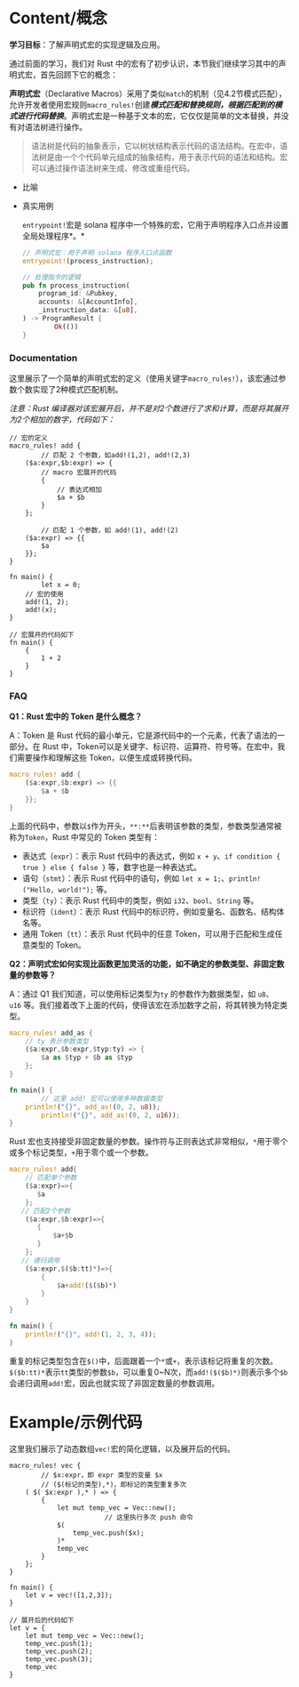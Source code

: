 # Content/概念

**学习目标**：了解声明式宏的实现逻辑及应用。

通过前面的学习，我们对 Rust 中的宏有了初步认识，本节我们继续学习其中的声明式宏，首先回顾下它的概念：

**声明式宏**（Declarative Macros）采用了类似`match`的机制（见4.2节模式匹配），允许开发者使用宏规则`macro_rules!`创建***模式匹配和替换规则，根据匹配到的模式进行代码替换***。声明式宏是一种基于文本的宏，它仅仅是简单的文本替换，并没有对语法树进行操作。

> 语法树是代码的抽象表示，它以树状结构表示代码的语法结构。在宏中，语法树是由一个个代码单元组成的抽象结构，用于表示代码的语法和结构。宏可以通过操作语法树来生成、修改或重组代码。
> 

- 比喻
- 真实用例
    
    `entrypoint!`宏是 solana 程序中一个特殊的宏，它用于声明程序入口点并设置全局处理程序*。*
    
    ```rust
    // 声明式宏：用于声明 solana 程序入口点函数
    entrypoint!(process_instruction);
    
    // 处理指令的逻辑
    pub fn process_instruction(
        program_id: &Pubkey, 
        accounts: &[AccountInfo],
        _instruction_data: &[u8],
    ) -> ProgramResult {
    		Ok(())
    }
    ```
    

### Documentation

这里展示了一个简单的声明式宏的定义（使用关键字`macro_rules!`），该宏通过参数个数实现了2种模式匹配机制。

*注意：Rust 编译器对该宏展开后，并不是对2个数进行了求和计算，而是将其展开为2个相加的数字，代码如下：*

```solidity
// 宏的定义
macro_rules! add {
		// 匹配 2 个参数，如add!(1,2), add!(2,3)
    ($a:expr,$b:expr) => {
        // macro 宏展开的代码
        {
            // 表达式相加
            $a + $b
        }
    };

		// 匹配 1 个参数，如 add!(1), add!(2)
    ($a:expr) => {{
        $a
    }};
}

fn main() {
		let x = 0;
    // 宏的使用
    add!(1, 2);
    add!(x);
}

// 宏展开的代码如下
fn main() {
	{
		1 + 2
	}
}
```

### FAQ

**Q1：Rust 宏中的 Token 是什么概念？**

A：Token 是 Rust 代码的最小单元，它是源代码中的一个元素，代表了语法的一部分。在 Rust 中，Token可以是关键字、标识符、运算符、符号等。在宏中，我们需要操作和理解这些 Token，以便生成或转换代码。

```rust
macro_rules! add {
    ($a:expr,$b:expr) => {{
        $a + $b
    }};
}
```

上面的代码中，参数以`$`作为开头，`**:**`后表明该参数的类型，参数类型通常被称为`Token`，Rust 中常见的 Token 类型有：

- 表达式（`expr`）：表示 Rust 代码中的表达式，例如 `x + y`、`if condition { true } else { false }` 等，数字也是一种表达式。
- 语句（`stmt`）：表示 Rust 代码中的语句，例如 `let x = 1;`、`println!("Hello, world!");` 等。
- 类型（`ty`）：表示 Rust 代码中的类型，例如 `i32`、`bool`、`String` 等。
- 标识符（`ident`）：表示 Rust 代码中的标识符，例如变量名、函数名、结构体名等。
- 通用 Token（`tt`）：表示 Rust 代码中的任意 Token，可以用于匹配和生成任意类型的 Token。

**Q2：声明式宏如何实现比函数更加灵活的功能，如不确定的参数类型、非固定数量的参数等？**

A：通过 Q1 我们知道，可以使用标记类型为`ty` 的参数作为数据类型，如 `u8`、`u16` 等。我们接着改下上面的代码，使得该宏在添加数字之前，将其转换为特定类型。

```rust
macro_rules! add_as {
    // ty 表示参数类型
    ($a:expr,$b:expr,$typ:ty) => {
        $a as $typ + $b as $typ
    };
}

fn main() {
		// 这里 add! 宏可以使用多种数据类型
    println!("{}", add_as!(0, 2, u8));
		println!("{}", add_as!(0, 2, u16));
}
```

Rust 宏也支持接受非固定数量的参数。操作符与正则表达式非常相似，`*`用于零个或多个标记类型，`+`用于零个或一个参数。

```rust
macro_rules! add{
    // 匹配单个参数
    ($a:expr)=>{
       $a
    };
   // 匹配2个参数
    ($a:expr,$b:expr)=>{
       {
           $a+$b
       }
    };
   // 递归调用
    ($a:expr,$($b:tt)*)=>{
        {
            $a+add!($($b)*)
        }
    }
}

fn main() {
    println!("{}", add!(1, 2, 3, 4));
}
```

重复的标记类型包含在`$()`中，后面跟着一个`*`或`+`，表示该标记将重复的次数。`$($b:tt)*`表示`tt`类型的参数`$b`，可以重复0~N次，而`add!($($b)*)`则表示多个`$b`会递归调用`add!`宏，因此也就实现了非固定数量的参数调用。

# Example/示例代码

这里我们展示了动态数组`vec!`宏的简化逻辑，以及展开后的代码。

```solidity
macro_rules! vec {
		// $x:expr，即 expr 类型的变量 $x
		// ($(标记的类型),*)，即标记的类型重复多次
    ( $( $x:expr ),* ) => {
        {
            let mut temp_vec = Vec::new();
						// 这里执行多次 push 命令
            $(
                temp_vec.push($x);
            )*
            temp_vec
        }
    };
}

fn main() {
	let v = vec!([1,2,3]);
}

// 展开后的代码如下
let v = {
    let mut temp_vec = Vec::new();
    temp_vec.push(1);
    temp_vec.push(2);
    temp_vec.push(3);
    temp_vec
}
```